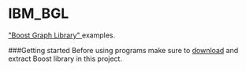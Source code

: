 IBM_BGL
=======
 ["Boost Graph Library" ](http://www.boost.org/doc/libs/1_57_0/libs/graph) examples.

###Getting started
Before using programs make sure to [download](http://sourceforge.net/projects/boost/files/boost/1.57.0/boost_1_57_0.tar.gz/download) and extract Boost  library in this project.
